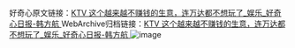 好奇心原文链接：[KTV 这个越来越不赚钱的生意，连万达都不想玩了_娱乐_好奇心日报-韩方航 ](https://www.qdaily.com/articles/12357.html)
WebArchive归档链接：[KTV 这个越来越不赚钱的生意，连万达都不想玩了_娱乐_好奇心日报-韩方航 ](http://web.archive.org/web/20190623172617/https://www.qdaily.com/articles/12357.html)
![image](http://ww3.sinaimg.cn/large/007d5XDply1g3x0t8qgzxj30u02zxb29)
